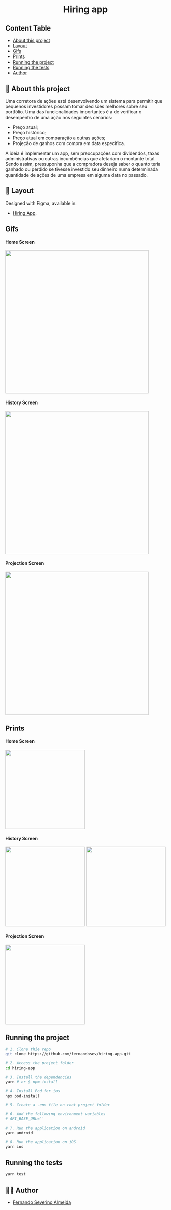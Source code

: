 <h1 align="center">Hiring app</h1>

## Content Table

- [About this project](#-about-this-project)
- [Layout](#-layout)
- [Gifs](#gifs)
- [Prints](#prints)
- [Running the project](#running-the-project)
- [Running the tests](#running-the-tests)
- [Author](#-author)

## 📄 About this project

Uma corretora de ações está desenvolvendo um sistema para permitir que pequenos investidores possam tomar decisões melhores sobre seu portfólio. Uma das funcionalidades importantes é a de verificar o desempenho de uma ação nos seguintes cenários:

- Preço atual;
- Preço histórico;
- Preço atual em comparação a outras ações;
- Projeção de ganhos com compra em data específica.

A ideia é implementar um app, sem preocupações com dividendos, taxas administrativas ou outras incumbências que afetariam o montante total. Sendo assim, pressuponha que a compradora deseja saber o quanto teria ganhado ou perdido se tivesse investido seu dinheiro numa determinada quantidade de ações de uma empresa em alguma data no passado.

## 🎨 Layout

Designed with Figma, available in:

- [Hiring App](https://www.figma.com/file/wTU6yZKJw50FQxecQQyhVg/Hiring---AdGrowth?node-id=0%3A1).

## Gifs

#### Home Screen

<img src="https://raw.githubusercontent.com/fernandosev/hiring-app/main/github_assets/home.gif" width="450">

#### History Screen

<img src="https://raw.githubusercontent.com/fernandosev/hiring-app/main/github_assets/history.gif" width="450">

#### Projection Screen

<img src="https://raw.githubusercontent.com/fernandosev/hiring-app/main/github_assets/projection.gif" width="450">

## Prints

#### Home Screen

<img src="https://raw.githubusercontent.com/fernandosev/hiring-app/main/github_assets/home.png" width="250">

#### History Screen

<img src="https://raw.githubusercontent.com/fernandosev/hiring-app/main/github_assets/history1.png" width="250"> <img src="https://raw.githubusercontent.com/fernandosev/hiring-app/main/github_assets/history2.png" width="250">

#### Projection Screen

<img src="https://raw.githubusercontent.com/fernandosev/hiring-app/main/github_assets/projection.png" width="250">

## Running the project

```bash
# 1. Clone thie repo
git clone https://github.com/fernandosev/hiring-app.git

# 2. Access the project folder
cd hiring-app

# 3. Install the dependencies
yarn # or $ npm install

# 4. Install Pod for ios
npx pod-install

# 5. Create a .env file on root project folder

# 6. Add the following environment variables
# API_BASE_URL=''

# 7. Run the application on android
yarn android

# 8. Run the application on iOS
yarn ios

```

## Running the tests

```bash
yarn test

```

## 👨‍💻 Author

- [Fernando Severino Almeida](https://github.com/fernandosev)
